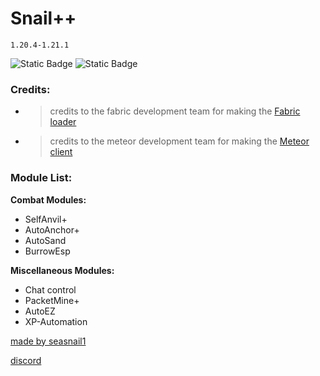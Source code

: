 # Snail++

`1.20.4-1.21.1`

![Static Badge](https://img.shields.io/badge/Works%20on%20-%20My%20Machine%20-%20green?style=for-the-badge)
![Static Badge](https://img.shields.io/badge/Made%20By%20-%20Seasnail%20-%20magenta?style=for-the-badge)




### Credits:
- > credits to the fabric development team for making the [Fabric loader](https://fabricmc.net/use/installer/)
- > credits to the meteor development team for making the [Meteor client](https://meteorclient.com/)

### Module List:

**Combat Modules:**
- SelfAnvil+
- AutoAnchor+
- AutoSand
- BurrowEsp

**Miscellaneous Modules:**
- Chat control
- PacketMine+
- AutoEZ
- XP-Automation

[made by seasnail1](https://namemc.com/profile/seasnail1.1)

[discord](https://discord.gg/nh9pjVhsVb)
